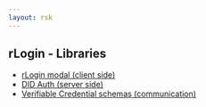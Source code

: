 ```yaml
---
layout: rsk
---
```


## rLogin - Libraries

- [rLogin modal (client side)](modal)
- [DID Auth (server side)](express-did-auth)
- [Verifiable Credential schemas (communication)](vc-json-schemas)
